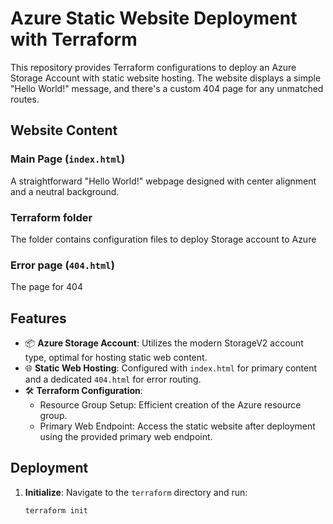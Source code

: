 # Azure Static Website Deployment with Terraform

This repository provides Terraform configurations to deploy an Azure Storage Account with static website hosting. The website displays a simple "Hello World!" message, and there's a custom 404 page for any unmatched routes.


## Website Content

### Main Page (`index.html`)

A straightforward "Hello World!" webpage designed with center alignment and a neutral background.

### Terraform folder

The folder contains configuration files to deploy Storage account to Azure

### Error page (`404.html`)

The page for 404

## Features

- 📦 **Azure Storage Account**: Utilizes the modern StorageV2 account type, optimal for hosting static web content.
- 🌐 **Static Web Hosting**: Configured with `index.html` for primary content and a dedicated `404.html` for error routing.
- 🛠️ **Terraform Configuration**: 
  - Resource Group Setup: Efficient creation of the Azure resource group.
  - Primary Web Endpoint: Access the static website after deployment using the provided primary web endpoint.

## Deployment

1. **Initialize**:
   Navigate to the `terraform` directory and run:
   ```bash
   terraform init



